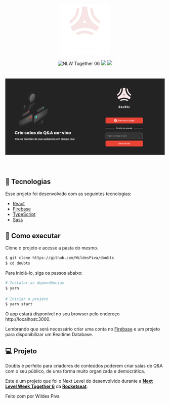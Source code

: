 <p align="center">
  <img alt="Doubts" src=".github/logo.png" width="160px">
</p>

<p align="center">
    <img src="https://img.shields.io/static/v1?label=NLW&message=06&color=ea4335&labelColor=000000" alt="NLW Together 06" />
    <img src="https://img.shields.io/github/workflow/status/wildespiva/doubts/Deploy%20to%20Firebase%20Hosting%20on%20merge?labelColor=000000" />
    <img src="https://img.shields.io/github/last-commit/wildespiva/doubts/main?labelColor=000000" />    
</p>

<h1 align="center">
    <img alt="Doubts" src=".github/cover.png" />
</h1>

<br>

## 🧪 Tecnologias

Esse projeto foi desenvolvido com as seguintes tecnologias:

- [React](https://reactjs.org)
- [Firebase](https://firebase.google.com/)
- [TypeScript](https://www.typescriptlang.org/)
- [Sass](https://github.com/sass/sass)

## 🚀 Como executar

Clone o projeto e acesse a pasta do mesmo.

```bash
$ git clone https://github.com/WildesPiva/doubts
$ cd doubts
```

Para iniciá-lo, siga os passos abaixo:
```bash
# Instalar as dependências
$ yarn

# Iniciar o projeto
$ yarn start
```
O app estará disponível no seu browser pelo endereço http://localhost:3000.

Lembrando que será necessário criar uma conta no [Firebase](https://firebase.google.com/) e um projeto para disponibilizar um Realtime Database.

## 💻 Projeto

Doubts é perfeito para criadores de conteúdos poderem criar salas de Q&A com o seu público, de uma forma muito organizada e democrática. 

Este é um projeto que foi o Next Level do  desenvolvido durante a **[Next Level Week Together 6](https://nextlevelweek.com/)** da [**Rocketseat**](https://rocketseat.com.br/).



Feito com por Wildes Piva

